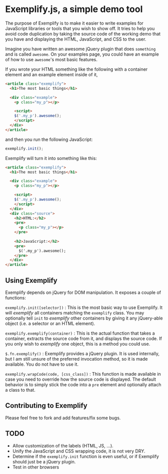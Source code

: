 # Exemplify.js, a simple demo tool

The purpose of Exemplify is to make it easier to write examples for JavaScript
libraries or tools that you wish to show off.  It tries to help you avoid code
duplication by taking the source code of the working demo that you have and
displaying the HTML, JavaScript, and CSS to the user.

Imagine you have written an awesome jQuery plugin that does `something` and is
called `awesome`.  On your examples page, you could have an example of how to
use `awesome`'s most basic features.

If you wrote your HTML something like the following with a container element and
an example element inside of it,

```html
<article class="exemplify">
  <h1>The most basic things</h1>

  <div class="example">
    <p class="my_p"></p>

    <script>
    $('.my_p').awesome();
    </script>
  </div>
</article>
```

and then you run the following JavaScript:

```javascript
exemplify.init();
```

Exemplify will turn it into something like this:

```html
<article class="exemplify">
  <h1>The most basic things</h1>

  <div class="example">
    <p class="my_p"></p>

    <script>
    $('.my_p').awesome();
    </script>
  </div>
  <div class="source">
    <h2>HTML:</h2>
    <pre>
      <p class="my_p"></p>
    </pre>
    
    <h2>JavaScript:</h2>
    <pre>
      $('.my_p').awesome();
    </pre>
  </div>
</article>
```

## Using Exemplify
Exemplify depends on jQuery for DOM manipulation.  It exposes a couple of
functions:

`exemplify.init([selector])`
:   This is the most basic way to use Exemplify.  It will *exemplify* all
    containers matching the `exemplify` class.  You may optionally tell `init`
    to *exemplify* other containers by giving it any jQuery-able object (i.e. a
    selector or an HTML element).

`exemplify.exemplify(container)`
:   This is the actual function that takes a container, extracts the source code
    from it, and displays the source code.  If you only wish to *exemplify* one
    object, this is a method you could use.

`$.fn.exemplify()`
:   Exemplify provides a jQuery plugin.  It is used internally, but I am still
    unsure of the preferred invocation method, so it is made available.  You do
    not have to use it.

`exemplify.wrapCode(code, [css_class])`
:   This function is made available in case you need to override how the source
    code is displayed.  The default behavior is to simply stick the code into a
    `pre` element and optionally attach a class to that.


## Contributing to Exemplify
Please feel free to fork and add features/fix some bugs.

## TODO
- Allow customization of the labels (HTML, JS, ...).
- Unify the JavaScript and CSS wrapping code, it is not very DRY.
- Determine if the `exemplify.init` function is even useful, or if Exemplify
  should just be a jQuery plugin.
- Test in other browsers
